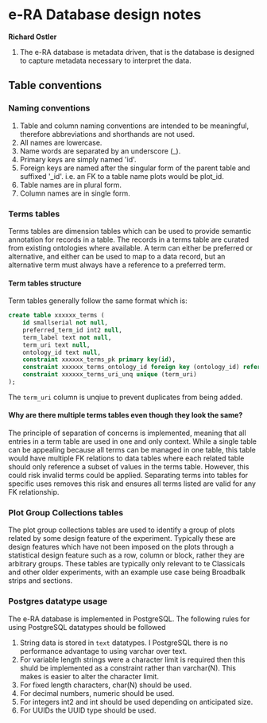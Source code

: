 # e-RA Database design notes
**Richard Ostler**

1. The e-RA database is metadata driven, that is the database is designed to capture metadata necessary to interpret the data.

## Table conventions

### Naming conventions

1. Table and column naming conventions are intended to be meaningful, therefore abbreviations and shorthands are not used.
2. All names are lowercase.
3. Name words are separated by an underscore (_).  
4. Primary keys are simply named 'id'.
5. Foreign keys are named after the singular form of the parent table and suffixed '_id'. i.e. an FK to a table name plots would be plot_id.
6. Table names are in plural form.
7. Column names are in single form.

### Terms tables

Terms tables are dimension tables which can be used to provide semantic annotation for records in a table. The records in a terms table are curated from existing ontologies where available. A term can either be preferred or alternative, and either can be used to map to a data record, but an alternative term must always have a reference to a preferred term. 

#### Term tables structure
Term tables generally follow the same format which is:

```sql
create table xxxxxx_terms (
	id smallserial not null,
	preferred_term_id int2 null,
	term_label text not null,
	term_uri text null,
	ontology_id text null,
	constraint xxxxxx_terms_pk primary key(id),
	constraint xxxxxx_terms_ontology_id foreign key (ontology_id) references ontologies(id),
    constraint xxxxxx_terms_uri_unq unique (term_uri)
);
```

The `term_uri` column is unqiue to prevent duplicates from being added. 

#### Why are there multiple terms tables even though they look the same?
The principle of separation of concerns is implemented, meaning that all entries in a term table are used in one and only context. While a single table can be appealing because all terms can be managed in one table, this table would have multiple FK relations to data tables where each related table should only reference a subset of values in the terms table. However, this could risk invalid terms could be applied. Separating terms into tables for specific uses removes this risk and ensures all terms listed are valid for any FK relationship.

### Plot Group Collections tables

The plot group collections tables are used to identify a group of plots related by some design feature of the experiment. Typically these are design features which have not been imposed on the plots through a statistical design feature such as a row, column or block, rather they are arbitrary groups. These tables are typically only relevant to te Classicals and other older experiments, with an example use case being Broadbalk strips and sections.

### Postgres datatype usage

The e-RA database is implemented in PostgreSQL. The following rules for using PostgreSQL datatypes should be followed
1. String data is stored in `text` datatypes. I PostgreSQL there is no performance advantage to using varchar over text. 
2. For variable length strings were a character limit is required then this shuld be implemented as a constraint rather than varchar(N). This makes is easier to alter the character limit.  
3. For fixed length characters, char(N) should be used.
4. For decimal numbers, numeric should be used.
5. For integers int2 and int should be used depending on anticipated size.
6. For UUIDs the UUID type should be used.